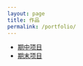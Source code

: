 ```yaml
---
layout: page
title: 作品
permalink: /portfolio/
---
```


<ul>
	<li><a href="https://sunsipan.github.io-master://">期中项目</a></li>
  <li><a href="https://sunsipan.github.io/myblog://">期末项目</a></li>
 
</ul>
